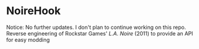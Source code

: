 # NoireHook
Notice: No further updates. I don't plan to continue working on this repo.
Reverse engineering of Rockstar Games' *L.A. Noire* (2011) to provide an API for easy modding
